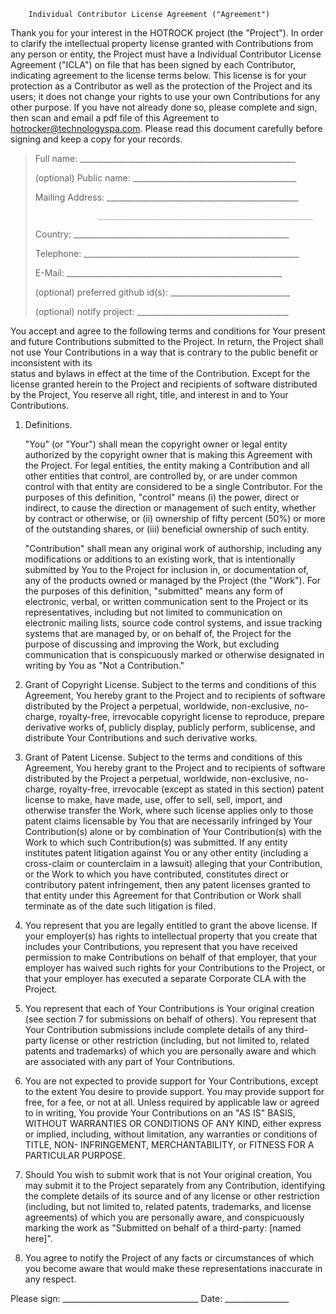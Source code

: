                                                                       
                                                                      
                                                                      
                                              
        Individual Contributor License Agreement ("Agreement")  
                  
 
Thank you for your interest in the HOTROCK project (the "Project"). 
In order to clarify the intellectual property license 
granted with Contributions from any person or entity, the Project 
must have a Individual Contributor License Agreement ("ICLA") on file that has 
been signed by each Contributor, indicating agreement to the license 
terms below. This license is for your protection as a Contributor as 
well as the protection of the Project and its users; it does not 
change your rights to use your own Contributions for any other purpose. 
If you have not already done so, please complete and sign, then scan 
and email a pdf file of this Agreement to hotrocker@technologyspa.com. 
Please read this document carefully before signing and keep a copy 
for your records. 
 
>  Full name: ______________________________________________________ 
> 
>  (optional) Public name: _________________________________________ 
> 
>  Mailing Address: ________________________________________________ 
> 
>                   ________________________________________________ 
> 
>  Country:   ______________________________________________________ 
> 
>  Telephone: ______________________________________________________ 
> 
>  E-Mail:    ______________________________________________________ 
> 
>  (optional) preferred github id(s): ______________________________ 
> 
>  (optional) notify project: ______________________________________ 
 

<div style="page-break-after: always;"></div>
 
You accept and agree to the following terms and conditions for Your 
present and future Contributions submitted to the Project. In 
return, the Project shall not use Your Contributions in a way that 
is contrary to the public benefit or inconsistent with its  
status and bylaws in effect at the time of the Contribution. Except 
for the license granted herein to the Project and recipients of 
software distributed by the Project, You reserve all right, title, 
and interest in and to Your Contributions. 
 
1. Definitions. 
 
   "You" (or "Your") shall mean the copyright owner or legal entity 
   authorized by the copyright owner that is making this Agreement 
   with the Project. For legal entities, the entity making a 
   Contribution and all other entities that control, are controlled 
   by, or are under common control with that entity are considered to 
   be a single Contributor. For the purposes of this definition, 
   "control" means (i) the power, direct or indirect, to cause the 
   direction or management of such entity, whether by contract or 
   otherwise, or (ii) ownership of fifty percent (50%) or more of the 
   outstanding shares, or (iii) beneficial ownership of such entity. 
 
   "Contribution" shall mean any original work of authorship, 
   including any modifications or additions to an existing work, that 
   is intentionally submitted by You to the Project for inclusion 
   in, or documentation of, any of the products owned or managed by 
   the Project (the "Work"). For the purposes of this definition, 
   "submitted" means any form of electronic, verbal, or written 
   communication sent to the Project or its representatives, 
   including but not limited to communication on electronic mailing 
   lists, source code control systems, and issue tracking systems that 
   are managed by, or on behalf of, the Project for the purpose of 
   discussing and improving the Work, but excluding communication that 
   is conspicuously marked or otherwise designated in writing by You 
   as "Not a Contribution." 
 
2. Grant of Copyright License. Subject to the terms and conditions of 
   this Agreement, You hereby grant to the Project and to 
   recipients of software distributed by the Project a perpetual, 
   worldwide, non-exclusive, no-charge, royalty-free, irrevocable 
   copyright license to reproduce, prepare derivative works of, 
   publicly display, publicly perform, sublicense, and distribute Your 
   Contributions and such derivative works. 
 
3. Grant of Patent License. Subject to the terms and conditions of 
   this Agreement, You hereby grant to the Project and to 
   recipients of software distributed by the Project a perpetual, 
   worldwide, non-exclusive, no-charge, royalty-free, irrevocable 
   (except as stated in this section) patent license to make, have 
   made, use, offer to sell, sell, import, and otherwise transfer the 
   Work, where such license applies only to those patent claims 
   licensable by You that are necessarily infringed by Your 
   Contribution(s) alone or by combination of Your Contribution(s) 
   with the Work to which such Contribution(s) was submitted. If any 
   entity institutes patent litigation against You or any other entity 
   (including a cross-claim or counterclaim in a lawsuit) alleging 
   that your Contribution, or the Work to which you have contributed, 
   constitutes direct or contributory patent infringement, then any 
   patent licenses granted to that entity under this Agreement for 
   that Contribution or Work shall terminate as of the date such 
   litigation is filed. 
 
4. You represent that you are legally entitled to grant the above 
   license. If your employer(s) has rights to intellectual property 
   that you create that includes your Contributions, you represent 
   that you have received permission to make Contributions on behalf 
   of that employer, that your employer has waived such rights for 
   your Contributions to the Project, or that your employer has 
   executed a separate Corporate CLA with the Project. 
 
5. You represent that each of Your Contributions is Your original 
   creation (see section 7 for submissions on behalf of others).  You 
   represent that Your Contribution submissions include complete 
   details of any third-party license or other restriction (including, 
   but not limited to, related patents and trademarks) of which you 
   are personally aware and which are associated with any part of Your 
   Contributions. 
 
6. You are not expected to provide support for Your Contributions, 
   except to the extent You desire to provide support. You may provide 
   support for free, for a fee, or not at all. Unless required by 
   applicable law or agreed to in writing, You provide Your 
   Contributions on an "AS IS" BASIS, WITHOUT WARRANTIES OR CONDITIONS 
   OF ANY KIND, either express or implied, including, without 
   limitation, any warranties or conditions of TITLE, NON- 
   INFRINGEMENT, MERCHANTABILITY, or FITNESS FOR A PARTICULAR PURPOSE. 
 
7. Should You wish to submit work that is not Your original creation, 
   You may submit it to the Project separately from any 
   Contribution, identifying the complete details of its source and of 
   any license or other restriction (including, but not limited to, 
   related patents, trademarks, and license agreements) of which you 
   are personally aware, and conspicuously marking the work as 
   "Submitted on behalf of a third-party: [named here]". 
 
8. You agree to notify the Project of any facts or circumstances of 
   which you become aware that would make these representations 
   inaccurate in any respect. 
 
Please sign: __________________________________ Date: ________________ 
 
